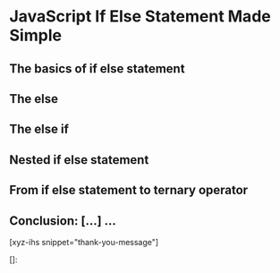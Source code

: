 # JavaScript If Else Statement Made Simple
<!--more-->
<!--
Table of Contents:
-->

## The basics of if else statement

## The else

## The else if

## Nested if else statement

## From if else statement to ternary operator

## Conclusion: [...] ...

[xyz-ihs snippet="thank-you-message"]

<!-- ### Links -->
[]:

<!--
### Meta:
-
-->

<!--
### Keywords:
- javascript if else statement
- if else statement
- javascript if else
- if else
-->

<!--
### Resources:
-
-->
